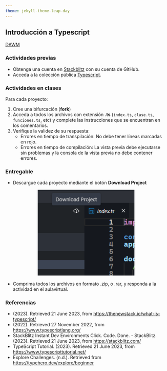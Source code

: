 ```yaml
---
theme: jekyll-theme-leap-day
---
```


## Introducción a Typescript

[DAWM](/DAWM/)

### Actividades previas

* Obtenga una cuenta en [Stackblitz](https://stackblitz.com/) con su cuenta de GitHub.
* Acceda a la colección pública [Typescript](https://stackblitz.com/@aavendan/collections/typescript).

### Actividades en clases

Para cada proyecto:

1. Cree una bifurcación (**fork**)
2. Acceda a todos los archivos con extensión **.ts** (`index.ts`, `clase.ts`, `funciones.ts`, etc) y complete las instrucciones que se encuentran en los comentarios.
3. Verifique la validez de su respuesta: 
	+ Errores en tiempo de transpilación: No debe tener líneas marcadas en rojo.
	+ Errores en tiempo de compilación: La vista previa debe ejecutarse sin problemas y la consola de la vista previa no debe contener errores.

### Entregable

* Descargue cada proyecto mediante el botón **Download Project** 

<div align="center">
    <img src="imagenes/download_project.png" alt="" width="60%">
</div>

* Comprima todos los archivos en formato .zip, o .rar, y responda a la actividad en el aulavirtual.

### Referencias

* (2023). Retrieved 21 June 2023, from https://thenewstack.io/what-is-typescript/
* (2022). Retrieved 27 November 2022, from https://www.typescriptlang.org/
* StackBlitz Instant Dev Environments Click. Code. Done. - StackBlitz. (2023). Retrieved 21 June 2023, from https://stackblitz.com/
* TypeScript Tutorial. (2023). Retrieved 21 June 2023, from https://www.typescripttutorial.net/
* Explore Challenges. (n.d.). Retrieved from https://typehero.dev/explore/beginner